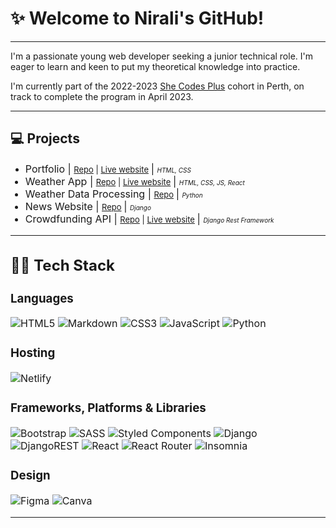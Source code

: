 # ✨ Welcome to Nirali's GitHub!

---

I'm a passionate young web developer seeking a junior technical role. I'm eager to learn and keen to put my theoretical knowledge into practice. 

I'm currently part of the 2022-2023 <a href="https://shecodes.com.au/program/plus/" target="_blank">She Codes Plus</a> cohort in Perth, on track to complete the program in April 2023. 

---

## 💻 Projects
- <font size=3> Portfolio | <font size=2> <a href="https://github.com/niku153/niku153.github.io" target="_blank">Repo</a>
| <a href="https://inspiring-souffle-0d6c2c.netlify.app" target="_blank">Live website</a> <font size=3> | <font size=1> *HTML, CSS* <font size=3>
- <font size=3> Weather App | <font size=2> <a href="https://github.com/niku153/react-weather" target="_blank">Repo</a>
| <a href="https://bejewelled-cranachan-510a11.netlify.app/" target="_blank">Live website</a> <font size=3> | <font size=1> *HTML, CSS, JS, React* <font size=3>
- <font size=3> Weather Data Processing | <font size=2> <a href="https://github.com/niku153/she-codes-python-weather-project-niku153" target="_blank">Repo</a>
 <font size=3> | <font size=1> *Python* <font size=3>
 - <font size=3> News Website | <font size=2> <a href="https://github.com/niku153/she-codes-django-news-project-niku153" target="_blank">Repo</a>
 <font size=3> | <font size=1> *Django* <font size=3>
- <font size=3> Crowdfunding API | <font size=2> <a href="https://github.com/niku153/she-codes-crowdfunding-api-project-niku153" target="_blank">Repo</a>
| <a href="https://aged-dew-8329.fly.dev/projects/" target="_blank">Live website</a> <font size=3> | <font size=1> *Django Rest Framework* <font size=3>


---

## 👩‍💻 Tech Stack
### Languages
![HTML5](https://img.shields.io/badge/html5-%23E34F26.svg?style=flat&logo=html5&logoColor=white) ![Markdown](https://img.shields.io/badge/markdown-%23000000.svg?style=flat&logo=markdown&logoColor=white) ![CSS3](https://img.shields.io/badge/css3-%231572B6.svg?style=flat&logo=css3&logoColor=white) ![JavaScript](https://img.shields.io/badge/javascript-%23323330.svg?style=flat&logo=javascript&logoColor=%23F7DF1E) ![Python](https://img.shields.io/badge/python-3670A0?style=flat&logo=python&logoColor=ffdd54)

### Hosting
![Netlify](https://img.shields.io/badge/netlify-%23000000.svg?style=flat&logo=netlify&logoColor=#00C7B7)

### Frameworks, Platforms & Libraries
![Bootstrap](https://img.shields.io/badge/bootstrap-%23563D7C.svg?style=flat&logo=bootstrap&logoColor=white) ![SASS](https://img.shields.io/badge/SASS-hotpink.svg?style=flat&logo=SASS&logoColor=white) ![Styled Components](https://img.shields.io/badge/styled--components-DB7093?style=flat&logo=styled-components&logoColor=white) ![Django](https://img.shields.io/badge/django-%23092E20.svg?style=flat&logo=django&logoColor=white) ![DjangoREST](https://img.shields.io/badge/DJANGO-REST-ff1709?style=flat&logo=django&logoColor=white&color=ff1709&labelColor=gray) ![React](https://img.shields.io/badge/react-%2320232a.svg?style=flat&logo=react&logoColor=%2361DAFB) ![React Router](https://img.shields.io/badge/React_Router-CA4245?style=flat&logo=react-router&logoColor=white) ![Insomnia](https://img.shields.io/badge/Insomnia-black?style=flat&logo=insomnia&logoColor=5849BE)

### Design
![Figma](https://img.shields.io/badge/figma-%23F24E1E.svg?style=flat&logo=figma&logoColor=white)  ![Canva](https://img.shields.io/badge/Canva-%2300C4CC.svg?style=flat&logo=Canva&logoColor=white) 	


---

  <base target="_blank">
